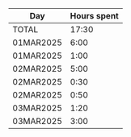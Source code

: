 | Day       | Hours spent |
| --------- | ----------- |
| TOTAL     |       17:30 |
| 01MAR2025 |        6:00 |
| 01MAR2025 |        1:00 |
| 02MAR2025 |        5:00 |
| 02MAR2025 |        0:30 |
| 02MAR2025 |        0:50 |
| 03MAR2025 |        1:20 |
| 03MAR2025 |        3:00 |